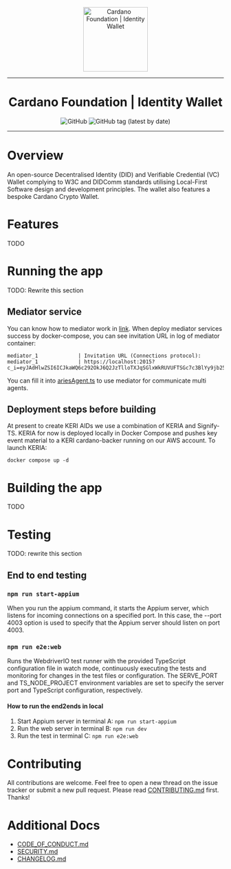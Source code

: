 <div align="center">
  <img src="https://cryptologos.cc/logos/cardano-ada-logo.svg?v=026" alt="Cardano Foundation | Identity Wallet" height="150" />
  <hr />
    <h1 align="center" style="border-bottom: none">Cardano Foundation | Identity Wallet</h1>

![GitHub](https://img.shields.io/github/license/cardano-foundation/cf-identity-wallet)
![GitHub tag (latest by date)](https://img.shields.io/github/v/tag/cardano-foundation/cf-identity-wallet)

  <hr/>
</div>

# Overview

An open-source Decentralised Identity (DID) and Verifiable Credential (VC) Wallet complying to W3C and DIDComm standards utilising Local-First Software design and development principles. The wallet also features a bespoke Cardano Crypto Wallet.

# Features

TODO

# Running the app

TODO: Rewrite this section

## Mediator service
You can know how to mediator work in [link](https://github.com/hyperledger/aries-cloudagent-python/blob/main/Mediation.md#mediator-message-flow-overview).
When deploy mediator services success by docker-compose, you can see invitation URL in log of mediator container:
```console
mediator_1             | Invitation URL (Connections protocol):
mediator_1             | https://localhost:2015?c_i=eyJAdHlwZSI6ICJkaWQ6c292OkJ6Q2JzTlloTXJqSGlxWkRUVUFTSGc7c3BlYy9jb25uZWN0aW9ucy8xLjAvaW52aXRhdGlvbiIsICJAaWQiOiAiZmYwMjkzNmYtNzYzZC00N2JjLWE2ZmYtMmZjZmI2NmVjNTVmIiwgImxhYmVsIjogIk1lZGlhdG9yIiwgInJlY2lwaWVudEtleXMiOiBbIkFyVzd1NkgxQjRHTGdyRXpmUExQZERNUXlnaEhXZEJTb0d5amRCY0UzS0pEIl0sICJzZXJ2aWNlRW5kcG9pbnQiOiAiaHR0cHM6Ly9lZDQ5LTcwLTY3LTI0MC01Mi5uZ3Jvay5pbyJ9
```
You can fill it into [ariesAgent.ts](https://github.com/cardano-foundation/cf-identity-wallet/blob/f2733cfdc962583fb962f12006e0c9e27ea113ef/src/core/aries/ariesAgent.ts#L98) to use mediator for communicate multi agents.

## Deployment steps before building
At present to create KERI AIDs we use a combination of KERIA and Signify-TS.
KERIA for now is deployed locally in Docker Compose and pushes key event material to a KERI cardano-backer running on our AWS account.
To launch KERIA:
```
docker compose up -d
```

# Building the app

TODO

# Testing

TODO: rewrite this section

## End to end testing
### `npm run start-appium`

When you run the appium command, it starts the Appium server, which listens for incoming connections on a specified port. In this case, the --port 4003 option is used to specify that the Appium server should listen on port 4003.

### `npm run e2e:web`

Runs the WebdriverIO test runner with the provided TypeScript configuration file in watch mode, continuously executing the tests and monitoring for changes in the test files or configuration. The SERVE_PORT and TS_NODE_PROJECT environment variables are set to specify the server port and TypeScript configuration, respectively.

#### How to run the end2ends in local

1. Start Appium server in terminal A:
   `npm run start-appium`
2.  Run the web server in terminal B:
    `npm run dev`
3. Run the test in terminal C:
    `npm run e2e:web`

# Contributing

All contributions are welcome. Feel free to open a new thread on the issue tracker or submit a new pull request. Please read [CONTRIBUTING.md](CONTRIBUTING.md) first. Thanks!

# Additional Docs
- [CODE_OF_CONDUCT.md](CODE_OF_CONDUCT.md)
- [SECURITY.md](SECURITY.md)
- [CHANGELOG.md](CHANGELOG.md)